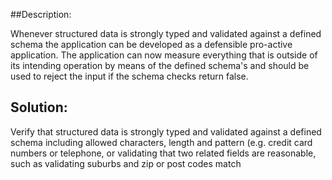 ##Description:

Whenever structured data is strongly typed and validated against a defined schema the application
can be developed as a defensible pro-active application. The application can now measure everything
that is outside of its intending operation by means of the defined schema's and should be used to
reject the input if the schema checks return false.


## Solution:

Verify that structured data is strongly typed and validated against a defined schema
including allowed characters, length and pattern (e.g. credit card numbers or telephone, 
or validating that two related fields are reasonable, such as validating suburbs and zip or 
post codes match
